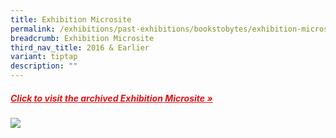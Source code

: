 ```yaml
---
title: Exhibition Microsite
permalink: /exhibitions/past-exhibitions/bookstobytes/exhibition-microsite/
breadcrumb: Exhibition Microsite
third_nav_title: 2016 & Earlier
variant: tiptap
description: ""
---
```

<h5><a href="https://eresources.nlb.gov.sg/webarchives/2008-10-09%2016:06:00.000/wp/details/http://exhibitions.nlb.gov.sg/bookstobytes/home/index.html" target="_blank" rel="noopener" style="color:#E21216;">Click to visit the archived Exhibition Microsite »</a></h5>

<img src="/images/event-images/frombooks/from-books-to-bytes-microsite.jpg">